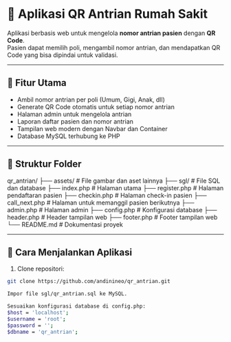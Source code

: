 # 🏥 Aplikasi QR Antrian Rumah Sakit

Aplikasi berbasis web untuk mengelola **nomor antrian pasien** dengan **QR Code**.  
Pasien dapat memilih poli, mengambil nomor antrian, dan mendapatkan QR Code yang bisa dipindai untuk validasi.

---

## 🚀 Fitur Utama
- Ambil nomor antrian per poli (Umum, Gigi, Anak, dll)
- Generate QR Code otomatis untuk setiap nomor antrian
- Halaman admin untuk mengelola antrian
- Laporan daftar pasien dan nomor antrian
- Tampilan web modern dengan Navbar dan Container
- Database MySQL terhubung ke PHP

---

## 📂 Struktur Folder
qr_antrian/
├── assets/ # File gambar dan aset lainnya
├── sgl/ # File SQL dan database
├── index.php # Halaman utama
├── register.php # Halaman pendaftaran pasien
├── checkin.php # Halaman check-in pasien
├── call_next.php # Halaman untuk memanggil pasien berikutnya
├── admin.php # Halaman admin
├── config.php # Konfigurasi database
├── header.php # Header tampilan web
├── footer.php # Footer tampilan web
└── README.md # Dokumentasi proyek

---


## 🚀 Cara Menjalankan Aplikasi

1. Clone repositori:

```bash
git clone https://github.com/andinineo/qr_antrian.git

Impor file sgl/qr_antrian.sql ke MySQL.

Sesuaikan konfigurasi database di config.php:
$host = 'localhost';
$username = 'root';
$password = '';
$dbname = 'qr_antrian';


